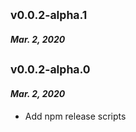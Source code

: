 ## <sub>v0.0.2-alpha.1</sub>

#### _Mar. 2, 2020_

## <sub>v0.0.2-alpha.0</sub>

#### _Mar. 2, 2020_

* Add npm release scripts
